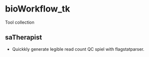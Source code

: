 # bioWorkflow_tk
Tool collection

## saTherapist
- Quickkly generate legible read count QC spiel with flagstatparser.
